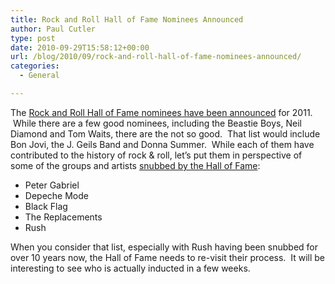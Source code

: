 ```yaml
---
title: Rock and Roll Hall of Fame Nominees Announced
author: Paul Cutler
type: post
date: 2010-09-29T15:58:12+00:00
url: /blog/2010/09/rock-and-roll-hall-of-fame-nominees-announced/
categories:
  - General

---
```

The [Rock and Roll Hall of Fame nominees have been announced][1] for 2011.  While there are a few good nominees, including the Beastie Boys, Neil Diamond and Tom Waits, there are the not so good.  That list would include Bon Jovi, the J. Geils Band and Donna Summer.  While each of them have contributed to the history of rock & roll, let&#8217;s put them in perspective of some of the groups and artists [snubbed by the Hall of Fame][2]:

  * Peter Gabriel
  * Depeche Mode
  * Black Flag
  * The Replacements
  * Rush

When you consider that list, especially with Rush having been snubbed for over 10 years now, the Hall of Fame needs to re-visit their process.  It will be interesting to see who is actually inducted in a few weeks.

<span style="font-size: medium;"><br /> </span>

 [1]: http://rockhall.com/inductees
 [2]: http://stereogum.com/527361/rock-hall-2011-nominees-announced-sorry-duran-duran/top-stories/